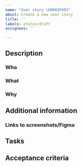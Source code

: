 ```yaml
---
name: "User story \U0001F603"
about: Create a new user story
title: ''
labels: status/draft
assignees: ''

---
```


## Description
### Who

### What

### Why

## Additional information

### Links to screenshots/Figma

## Tasks

## Acceptance criteria
